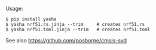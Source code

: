Usage:

```
$ pip install yasha
$ yasha nrf51.rs.jinja --trim     # creates nrf51.rs
$ yasha nrf51.toml.jinja --trim   # creates nrf51.toml
```

See also https://github.com/posborne/cmsis-svd
